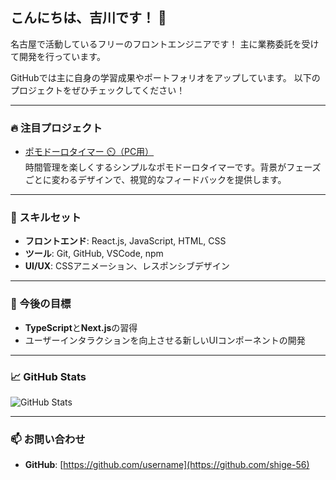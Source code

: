 ## こんにちは、吉川です！ 👋

名古屋で活動しているフリーのフロントエンジニアです！
主に業務委託を受けて開発を行っています。

GitHubでは主に自身の学習成果やポートフォリオをアップしています。
以下のプロジェクトをぜひチェックしてください！

---

### 🔥 注目プロジェクト
- [ポモドーロタイマー ⏲️（PC用）](https://github.com/shige-56/pomodoro-timer)  
  時間管理を楽しくするシンプルなポモドーロタイマーです。背景がフェーズごとに変わるデザインで、視覚的なフィードバックを提供します。

---

### 💼 スキルセット
- **フロントエンド**: React.js, JavaScript, HTML, CSS
- **ツール**: Git, GitHub, VSCode, npm
- **UI/UX**: CSSアニメーション、レスポンシブデザイン

---

### 📝 今後の目標
- **TypeScript**と**Next.js**の習得
- ユーザーインタラクションを向上させる新しいUIコンポーネントの開発

---

### 📈 GitHub Stats
![GitHub Stats](https://github-readme-stats.vercel.app/api?shige-56=shige-56&show_icons=true&theme=tokyonight)

---

### 📫 お問い合わせ
- **GitHub**: [https://github.com/username](https://github.com/shige-56)
